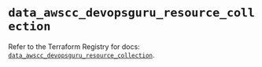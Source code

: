 # `data_awscc_devopsguru_resource_collection`

Refer to the Terraform Registry for docs: [`data_awscc_devopsguru_resource_collection`](https://registry.terraform.io/providers/hashicorp/awscc/0.70.0/docs/data-sources/devopsguru_resource_collection).
